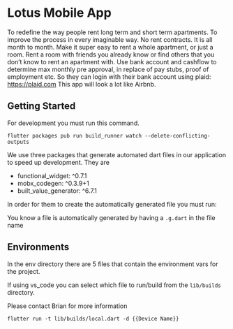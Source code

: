 # Lotus Mobile App

To redefine the way people rent long term and short term apartments. To improve the process in every imaginable way. No rent contracts. It is all month to month.
Make it super easy to rent a whole apartment, or just a room. Rent a room with friends you already know or find others that you don’t know to rent an apartment with. 
Use bank account and cashflow to determine max monthly pre approval, in replace of pay stubs, proof of employment etc. So they can login with their bank account using plaid: https://plaid.com
This app will look a lot like Airbnb. 

## Getting Started

For development you must run this command. 

```
flutter packages pub run build_runner watch --delete-conflicting-outputs
```


We use three packages that generate automated dart files in our application to speed up development. They are

 - functional_widget: ^0.7.1
 - mobx_codegen: ^0.3.9+1
 - built_value_generator: ^6.7.1

In order for them to create the automatically generated file you must run: 

You know a file is automatically generated by having a `.g.dart` in the file name

## Environments
In the env directory there are 5 files that contain the environment vars for the project. 

If using vs_code you can select which file to run/build from the `lib/builds` directory.

Please contact Brian for more information

```
flutter run -t lib/builds/local.dart -d {{Device Name}}
```
